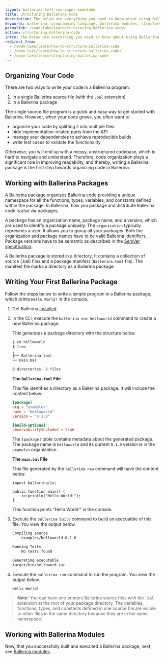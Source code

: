 ```yaml
---
layout: ballerina-left-nav-pages-swanlake
title: Structuring Ballerina Code
description: The below are everything you need to know about using Ballerina packages to structure your code. It also introduces the package-related commands in the `ballerina` command-line tool.
keywords: ballerina, programming language, ballerina modules, structure code
permalink: /swan-lake/learn/structuring-ballerina-code/
active: structuring-ballerina-code
intro: The below are everything you need to know about using Ballerina packages to structure your code. It also introduces the package-related commands in the `ballerina` command-line tool.
redirect_from:
  - /swan-lake/learn/how-to-structure-ballerina-code
  - /swan-lake/learn/how-to-structure-ballerina-code/
  - /swan-lake/learn/structuring-ballerina-code
---
```


## Organizing Your Code

There are two ways to write your code in a Ballerina program: 

1. In a single Ballerina source file (with the `.bal` extension)
2. In a Ballerina package

The single source file program is a quick and easy way to get started with Ballerina. However, when your code grows, you often want to:
- organize your code by splitting it into multiple files 
- hide implementation-related parts from the API
- manage your dependencies to achieve reproducible builds
- write test cases to validate the functionality

Otherwise, you will end up with a messy, unstructured codebase, which is hard to navigate and understand. Therefore, code organization plays a significant role in improving readability, and thereby, writing a Ballerina package is the first step towards organizing code in Ballerina.

## Working with Ballerina Packages

A Ballerina package organizes Ballerina code providing a unique namespace for all the functions, types, variables, and constants defined within the package. In Ballerina, how you package and distribute Ballerina code is also via packages. 

A package has an organization name, package name, and a version, which are used to identify a package uniquely. The `organization` typically represents a user. It allows you to group all your packages. Both the organization and package names have to be valid Ballerina [identifiers](/spec/lang/master/#identifier). Package versions have to be semantic as described in the [SemVer specification](https://semver.org/).  

A Ballerina package is stored in a directory. It contains a collection of source (.bal) files and a package manifest (`Ballerina.toml` file). The manifest file marks a directory as a Ballerina package. 

## Writing Your First Ballerina Package

Follow the steps below to write a simple program in a Ballerina package, which prints `Hello World!` in the console. 

1. Get Ballerina [installed](/swan-lake/learn/installing-ballerina).

2. In the CLI, execute the `ballerina new helloworld` command to create a new Ballerina package.

    This generates a package directory with the structure below. 

    ```bash
    $ cd helloworld
    $ tree 
    .
    ├── Ballerina.toml
    ── main.bal

    0 directories, 2 files
    ```

    **The `Ballerina.toml` File**

    This file identifies a directory as a Ballerina package. It will include the content below.

    ```toml
    [package]
    org = "examples"
    name = "helloworld"
    version = "0.1.0"

    [build-options]
    observabilityIncluded = true
    ```

    The `[package]` table contains metadata about the generated package. The package name is `helloworld` and its current `0.1.0` version is in the `examples` organization. 

    **The `main.bal` File**

    This file generated by the `ballerina new` command will have the content below.

    ```ballerina
    import ballerina/io;

    public function main() {
        io:println("Hello World!");
    }
    ```

    This function prints “Hello World!” in the console. 

3. Execute the `ballerina build` command to build an execuatble of this file. You view the output below.

    ```bash
    Compiling source
        examples/helloworld:0.1.0

    Running Tests
        No tests found

    Generating executable
    target/bin/helloword.jar
    ```

4. Execute the `ballerina run` command to run the program. You view the output below.

    ```bash
    Hello World!
    ```

>**Note:** You can have one or more Ballerina source files with the `.bal` extension at the root of your package directory. The variables, functions, types, and constants defined in one source file are visible to other files in the same directory because they are in the same namespace. 

## Working with Ballerina Modules

Now, that you successfully built and executed a Ballerina package, next, see [Ballerina modules](/swan-lake/learn/structuring-ballerina-code/working-with-ballerina-modules).  

<style> #tree-expand-all, #tree-collapse-all, .cTocElements {display:none;} .cGitButtonContainer {padding-left: 40px;} </style>




